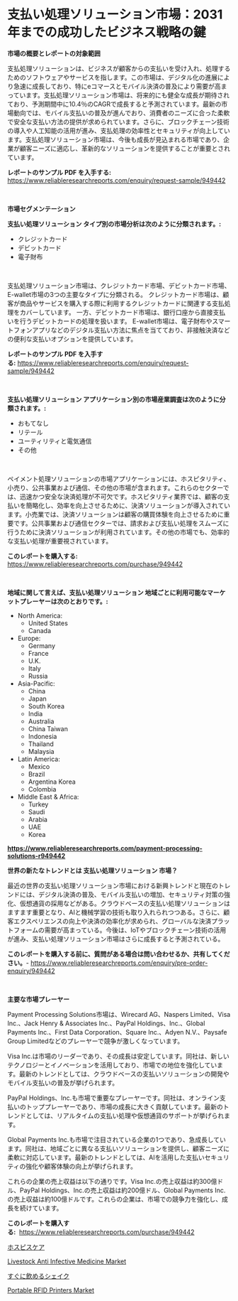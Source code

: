 <p><h1>支払い処理ソリューション市場：2031年までの成功したビジネス戦略の鍵</h1></p><p><strong>市場の概要とレポートの対象範囲</strong></p>
<p><p>支払処理ソリューションは、ビジネスが顧客からの支払いを受け入れ、処理するためのソフトウェアやサービスを指します。この市場は、デジタル化の進展により急速に成長しており、特にeコマースとモバイル決済の普及により需要が高まっています。支払処理ソリューション市場は、将来的にも健全な成長が期待されており、予測期間中に10.4％のCAGRで成長すると予測されています。最新の市場動向では、モバイル支払いの普及が進んでおり、消費者のニーズに合った柔軟で安全な支払い方法の提供が求められています。さらに、ブロックチェーン技術の導入や人工知能の活用が進み、支払処理の効率性とセキュリティが向上しています。支払処理ソリューション市場は、今後も成長が見込まれる市場であり、企業が顧客ニーズに適応し、革新的なソリューションを提供することが重要とされています。</p></p>
<p><strong>レポートのサンプル PDF を入手する:</strong> <a href="https://www.reliableresearchreports.com/enquiry/request-sample/949442">https://www.reliableresearchreports.com/enquiry/request-sample/949442</a></p>
<p>&nbsp;</p>
<p><strong>市場セグメンテーション</strong></p>
<p><strong>支払い処理ソリューション タイプ別の市場分析は次のように分類されます。:</strong></p>
<p><ul><li>クレジットカード</li><li>デビットカード</li><li>電子財布</li></ul></p>
<p>&nbsp;</p>
<p><p>支払処理ソリューション市場は、クレジットカード市場、デビットカード市場、E-wallet市場の3つの主要なタイプに分類される。 クレジットカード市場は、顧客が商品やサービスを購入する際に利用するクレジットカードに関連する支払処理をカバーしています。 一方、デビットカード市場は、銀行口座から直接支払いを行うデビットカードの処理を扱います。 E-wallet市場は、電子財布やスマートフォンアプリなどのデジタル支払い方法に焦点を当てており、非接触決済などの便利な支払いオプションを提供しています。</p></p>
<p><strong>レポートのサンプル PDF を入手する:</strong>&nbsp;<a href="https://www.reliableresearchreports.com/enquiry/request-sample/949442">https://www.reliableresearchreports.com/enquiry/request-sample/949442</a></p>
<p>&nbsp;</p>
<p><strong> 支払い処理ソリューション アプリケーション別の市場産業調査は次のように分類されます。:</strong></p>
<p><ul><li>おもてなし</li><li>リテール</li><li>ユーティリティと電気通信</li><li>その他</li></ul></p>
<p>&nbsp;</p>
<p><p>ペイメント処理ソリューションの市場アプリケーションには、ホスピタリティ、小売り、公共事業および通信、その他の市場が含まれます。これらのセクターでは、迅速かつ安全な決済処理が不可欠です。ホスピタリティ業界では、顧客の支払いを簡略化し、効率を向上させるために、決済ソリューションが導入されています。小売業では、決済ソリューションは顧客の購買体験を向上させるために重要です。公共事業および通信セクターでは、請求および支払い処理をスムーズに行うために決済ソリューションが利用されています。その他の市場でも、効率的な支払い処理が重要視されています。</p></p>
<p><strong>このレポートを購入する:</strong>&nbsp; <a href="https://www.reliableresearchreports.com/purchase/949442">https://www.reliableresearchreports.com/purchase/949442</a></p>
<p>&nbsp;</p>
<p><strong>地域に関して言えば、支払い処理ソリューション 地域ごとに利用可能なマーケットプレーヤーは次のとおりです。:</strong></p>
<p><ul>
    <li>
        North America:
        <ul>
            <li>United States</li>
            <li>Canada</li>
        </ul>
    </li>
    <li>
        Europe:
        <ul>
            <li>Germany</li>
            <li>France</li>
            <li>U.K.</li>
            <li>Italy</li>
            <li>Russia</li>
        </ul>
    </li>
    <li>
        Asia-Pacific:
        <ul>
            <li>China</li>
            <li>Japan</li>
            <li>South Korea</li>
            <li>India</li>
            <li>Australia</li>
            <li>China Taiwan</li>
            <li>Indonesia</li>
            <li>Thailand</li>
            <li>Malaysia</li>
        </ul>
    </li>
    <li>
        Latin America:
        <ul>
            <li>Mexico</li>
            <li>Brazil</li>
            <li>Argentina Korea</li>
            <li>Colombia</li>
        </ul>
    </li>
    <li>
        Middle East & Africa:
        <ul>
            <li>Turkey</li>
            <li>Saudi</li>
            <li>Arabia</li>
            <li>UAE</li>
            <li>Korea</li>
        </ul>
    </li>
    </ul></p>
<p><strong><a href="https://www.reliableresearchreports.com/payment-processing-solutions-r949442">https://www.reliableresearchreports.com/payment-processing-solutions-r949442</a></strong>&nbsp;</p>
<p><strong>世界の新たなトレンドとは 支払い処理ソリューション 市場？</strong></p>
<p><p>最近の世界の支払い処理ソリューション市場における新興トレンドと現在のトレンドには、デジタル決済の普及、モバイル支払いの増加、セキュリティ対策の強化、仮想通貨の採用などがある。クラウドベースの支払い処理ソリューションはますます重要となり、AIと機械学習の技術も取り入れられつつある。さらに、顧客エクスペリエンスの向上や決済の効率化が求められ、グローバルな決済プラットフォームの需要が高まっている。今後は、IoTやブロックチェーン技術の活用が進み、支払い処理ソリューション市場はさらに成長すると予測されている。</p></p>
<p><strong>このレポートを購入する前に、質問がある場合は問い合わせるか、共有してください。</strong>- <a href="https://www.reliableresearchreports.com/enquiry/pre-order-enquiry/949442">https://www.reliableresearchreports.com/enquiry/pre-order-enquiry/949442</a></p>
<p>&nbsp;</p>
<p><strong>主要な市場プレーヤー</strong></p>
<p><p>Payment Processing Solutions市場は、Wirecard AG、Naspers Limited、Visa Inc.、Jack Henry & Associates Inc.、PayPal Holdings、Inc.、Global Payments Inc.、First Data Corporation、Square Inc.、Adyen N.V.、Paysafe Group Limitedなどのプレーヤーで競争が激しくなっています。</p><p>Visa Inc.は市場のリーダーであり、その成長は安定しています。同社は、新しいテクノロジーとイノベーションを活用しており、市場での地位を強化しています。最新のトレンドとしては、クラウドベースの支払いソリューションの開発やモバイル支払いの普及が挙げられます。</p><p>PayPal Holdings、Inc.も市場で重要なプレーヤーです。同社は、オンライン支払いのトッププレーヤーであり、市場の成長に大きく貢献しています。最新のトレンドとしては、リアルタイムの支払い処理や仮想通貨のサポートが挙げられます。</p><p>Global Payments Inc.も市場で注目されている企業の1つであり、急成長しています。同社は、地域ごとに異なる支払いソリューションを提供し、顧客ニーズに柔軟に対応しています。最新のトレンドとしては、AIを活用した支払いセキュリティの強化や顧客体験の向上が挙げられます。</p><p>これらの企業の売上収益は以下の通りです。Visa Inc.の売上収益は約300億ドル、PayPal Holdings、Inc.の売上収益は約200億ドル、Global Payments Inc.の売上収益は約100億ドルです。これらの企業は、市場での競争力を強化し、成長を続けています。</p></p>
<p><strong>このレポートを購入する:</strong>&nbsp;&nbsp;<a href="https://www.reliableresearchreports.com/purchase/949442">https://www.reliableresearchreports.com/purchase/949442</a></p>
<p><p><a href="https://github.com/EstaSprer20231/Market-Research-Report-List-1/blob/main/821814919129.md">ホスピスケア</a></p><p><a href="https://www.linkedin.com/pulse/decoding-livestock-anti-infective-medicine-market-deep-dive-latest-wk34e?trackingId=0IDH9uf3Xf9jhOMC4Pe8Jg%3D%3D">Livestock Anti Infective Medicine Market</a></p><p><a href="https://github.com/vlcostes/Market-Research-Report-List-1/blob/main/134241719128.md">すぐに飲めるシェイク</a></p><p><a href="https://www.linkedin.com/pulse/portable-rfid-printers-market-size-growth-outlook-from-2024-2031-tir6e?trackingId=%2BhvTYSDBEfqajOlvN7Qi2A%3D%3D">Portable RFID Printers Market</a></p></p>